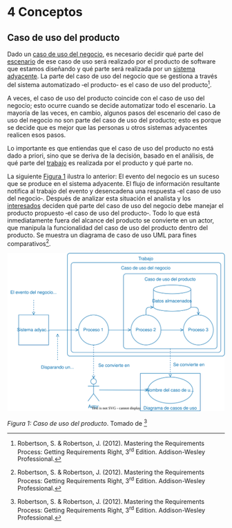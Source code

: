# 4 Conceptos

## Caso de uso del producto

Dado un [caso de uso del negocio](./4_Caso_de_uso_del_negocio.md), es necesario
decidir qué parte del [escenario](./4_Escenario.md) de ese caso de uso
será realizado por el producto de software que estamos diseñando y qué parte
será realizada por un [sistema adyacente](./4_Sistema_adyacente.md). La parte
del caso de uso del negocio que se gestiona a través del sistema automatizado
‑el producto‑ es el caso de uso del producto[^1].

[^1]: Robertson, S. & Robertson, J. (2012). Mastering the Requirements Process:
    Getting Requirements Right, 3<sup>rd</sup> Edition. Addison-Wesley
    Professional.

A veces, el caso de uso del producto coincide con el caso de uso del negocio;
esto ocurre cuando se decide automatizar todo el escenario. La mayoría de las
veces, en cambio, algunos pasos del escenario del caso de uso del negocio no son
parte del caso de uso del producto; esto es porque se decide que es mejor que
las personas u otros sistemas adyacentes realicen esos pasos.

Lo importante es que entiendas que el caso de uso del producto no está dado a
priori, sino que se deriva de la decisión, basado en el análisis, de qué parte
del [trabajo](./4_Trabajo_y_area_de_trabajo.md) es realizada por el producto y
qué parte no.

La siguiente [Figura 1](#figura-1) ilustra lo anterior: El evento del negocio es
un suceso que se produce en el sistema adyacente. El flujo de información
resultante notifica al trabajo del evento y desencadena una respuesta ‑el caso
de uso del negocio‑. Después de analizar esta situación el analista y los
[interesados](/4_Conceptos/4_Interesado.md) deciden qué parte del caso de uso
del negocio debe manejar el producto propuesto ‑el caso de uso del producto‑.
Todo lo que está inmediatamente fuera del alcance del producto se convierte en
un actor, que manipula la funcionalidad del caso de uso del producto dentro del
producto. Se muestra un diagrama de caso de uso UML para fines comparativos[^1].

<span id="figura-1"/>

![Caso de uso del producto](/diagrams/Product_Use_Case.svg)

*Figura 1: Caso de uso del producto*. Tomado de [^1]
